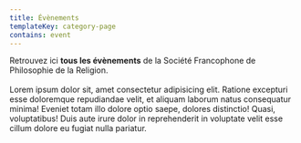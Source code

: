 ```yaml
---
title: Évènements
templateKey: category-page
contains: event
---
```


Retrouvez ici **tous les évènements** de la Société Francophone de Philosophie de la Religion.\
\
Lorem ipsum dolor sit, amet consectetur adipisicing elit. Ratione excepturi esse doloremque repudiandae velit, et aliquam laborum natus consequatur minima! Eveniet totam illo dolore optio saepe, dolores distinctio! Quasi, voluptatibus! Duis aute irure dolor in reprehenderit in voluptate velit esse cillum dolore eu fugiat nulla pariatur.
